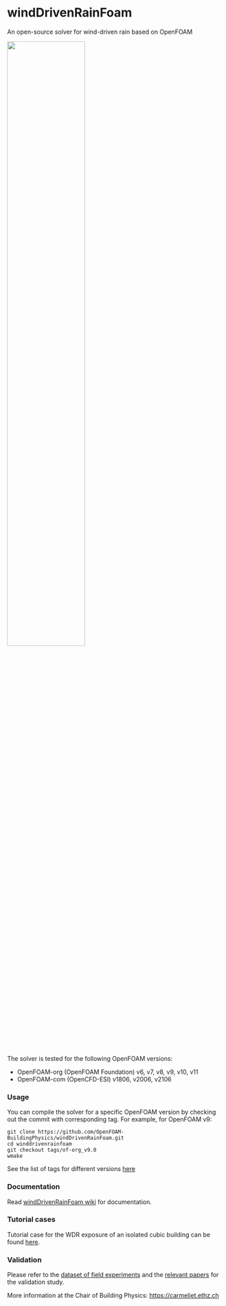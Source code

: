 # windDrivenRainFoam

An open-source solver for wind-driven rain based on OpenFOAM

<img src="https://carmeliet.ethz.ch/research/downloads/winddrivenrainfoam/_jcr_content/par/fullwidthimage_0/image.imageformat.fullwidth.1739434017.png"  width="60%">

The solver is tested for the following OpenFOAM versions:

* OpenFOAM-org (OpenFOAM Foundation) v6, v7, v8, v9, v10, v11
* OpenFOAM-com (OpenCFD-ESI) v1806, v2006, v2106

### Usage

You can compile the solver for a specific OpenFOAM version by checking out the commit with corresponding tag. For example, for OpenFOAM v9:

    git clone https://github.com/OpenFOAM-BuildingPhysics/windDrivenRainFoam.git
    cd winddrivenrainfoam
    git checkout tags/of-org_v9.0
    wmake

See the list of tags for different versions [here](https://github.com/OpenFOAM-BuildingPhysics/windDrivenRainFoam/tags)

### Documentation

Read [windDrivenRainFoam wiki](https://gitlab.ethz.ch/openfoam-cbp/solvers/winddrivenrainfoam/-/wikis/home) for documentation.

### Tutorial cases

Tutorial case for the WDR exposure of an isolated cubic building can be found [here](https://github.com/OpenFOAM-BuildingPhysics/urbanMicroclimateFoam-tutorials).

### Validation

Please refer to the [dataset of field experiments](https://carmeliet.ethz.ch/research/downloads/wind-driven-rain.html) and the [relevant papers](https://carmeliet.ethz.ch/research/downloads/winddrivenrainfoam.html) for the validation study. 

More information at the Chair of Building Physics: https://carmeliet.ethz.ch
